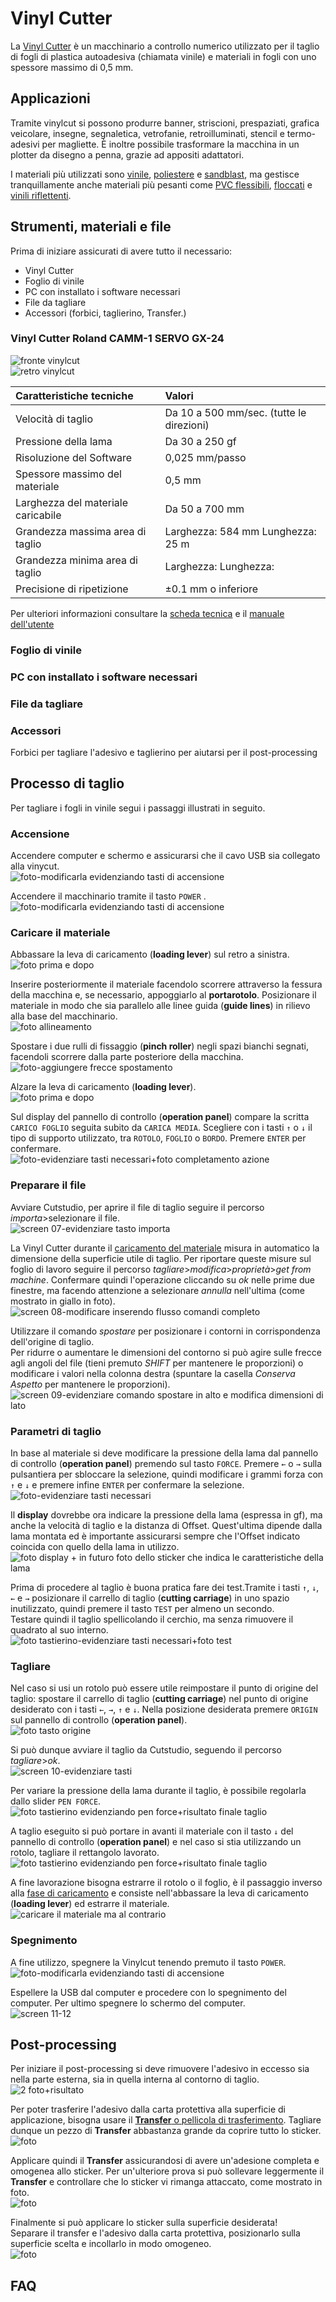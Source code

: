 # Vinyl Cutter

La [Vinyl Cutter](https://en.wikipedia.org/wiki/Vinyl_cutter) è un macchinario a controllo numerico utilizzato per il taglio di fogli di plastica autoadesiva (chiamata vinile) e materiali in fogli con uno spessore massimo di 0,5 mm.    

## Applicazioni
Tramite vinylcut si possono produrre banner, striscioni, prespaziati, grafica veicolare, insegne, segnaletica, vetrofanie, retroilluminati, stencil e termo-adesivi per magliette. È inoltre possibile trasformare la macchina in un plotter da disegno a penna, grazie ad appositi adattatori. 

I materiali più utilizzati sono [vinile](http://www.tosingraf.com/vinili-adesivi-da-stampa-e-taglio.html), [poliestere](https://www.cplfabbrika.com/transfer/transfer-laser/poliestere-adesivo-stampabile.html) e [sandblast](https://www.fcsrl.com/categoria-prodotto/vinile-per-sabbiatura/), ma gestisce tranquillamente anche materiali più pesanti come [PVC flessibili](https://www.sinovinyl.com/product/color-pvc-graphic-cutting-vinyl-roll-film/), [floccati](https://tuttotransfer.it/termoadesivi-flex-e-flock-/termoadesivi-flock-floccato-velluto-scamosciato/) e [vinili riflettenti](https://stampacontinua.it/index.php?route=product/category&path=1437_1441).   

## Strumenti, materiali e file
Prima di iniziare assicurati di avere tutto il necessario:
- Vinyl Cutter
- Foglio di vinile
- PC con installato i software necessari 
- File da tagliare
- Accessori (forbici, taglierino, Transfer.)

### Vinyl Cutter Roland CAMM-1 SERVO GX-24

![fronte vinylcut](img/vinylcut-fronte.png)  
![retro vinylcut](img/vinylcut-retro.png)  

| Caratteristiche tecniche           | Valori                                   |   
|:-----------------------------------|:-----------------------------------------|   
| Velocità di taglio                 | Da 10 a 500 mm/sec. (tutte le direzioni) |   
| Pressione della lama               | Da 30 a 250 gf                           |   
| Risoluzione del Software           | 0,025 mm/passo                           |   
| Spessore massimo del materiale     | 0,5 mm                                   |   
| Larghezza del materiale caricabile | Da 50 a 700 mm                           |   
| Grandezza massima area di taglio   | Larghezza: 584 mm Lunghezza: 25 m        |   
| Grandezza minima area di taglio    | Larghezza:  Lunghezza:                   |   
| Precisione di ripetizione          | ±0.1 mm o inferiore                      |      

Per ulteriori informazioni consultare la [scheda tecnica](src/scheda-tecnica.pdf) e il [manuale dell'utente](/vinylcut/src/users-manual-en.pdf)

### Foglio di vinile
<!-- Inserire breve descrizione di come è fatto -->

### PC con installato i software necessari

<!-- TODO -->

### File da tagliare

<!-- Mettere i formati e le caratteristiche del  file -->

### Accessori
<!-- Migliorare la descrizione-->
Forbici per tagliare l'adesivo e taglierino per aiutarsi per il post-processing

## Processo di taglio

Per tagliare i fogli in vinile segui i passaggi illustrati in seguito.

### Accensione

Accendere computer e schermo e assicurarsi che il cavo USB sia collegato alla vinycut.   
![foto-modificarla evidenziando tasti di accensione](img/vinylcut-accensione-pc.jpg)  

Accendere il macchinario tramite il tasto `POWER` .   
![foto-modificarla evidenziando tasti di accensione](img/vinylcut-accensione.jpg)

### Caricare il materiale 

Abbassare la leva di caricamento (__loading lever__) sul retro a sinistra.   
![foto prima e dopo](img/vinylcut-leva-abbassata.jpg)   

Inserire posteriormente  il materiale facendolo scorrere attraverso la fessura della macchina e, se necessario, appoggiarlo al __portarotolo__. Posizionare il materiale in modo che sia parallelo alle linee guida (__guide lines__) in rilievo alla base del macchinario.   
![foto allineamento](img/vinylcut-linee-guida.jpg)

Spostare i due rulli di fissaggio (__pinch roller__) negli spazi bianchi segnati, facendoli scorrere dalla parte posteriore della macchina.   
![foto-aggiungere frecce spostamento](img/vinylcut-rulli-fissaggio.jpg)   

Alzare la leva di caricamento (__loading lever__).   
![foto prima e dopo](img/vinylcut-leva-alzata.jpg)   

Sul display del pannello di controllo (__operation panel__) compare la scritta `CARICO FOGLIO` seguita subito da `CARICA MEDIA`. Scegliere con i tasti `↑` o `↓` il tipo di supporto utilizzato, tra `ROTOLO`, `FOGLIO` o `BORDO`. Premere `ENTER` per confermare.  
![foto-evidenziare tasti necessari+foto completamento azione](img/vinylcut-selezione-media.jpg)

### Preparare il file

<!-- Niente istruzioni riguardanti Inkscape? -->

Avviare Cutstudio, per aprire il file di taglio seguire il percorso _importa_>selezionare il file.   
![screen 07-evidenziare tasto importa](img/vinylcut-cutstudio-importa.png)

<!-- da inserire come trasformare i png in contorni? -->

La Vinyl Cutter durante il [caricamento del materiale](#caricare-il-materiale) misura in automatico la dimensione della superficie utile di taglio. Per riportare queste misure sul foglio di lavoro seguire il percorso _tagliare_>_modifica_>_proprietà_>_get from machine_. Confermare quindi l'operazione cliccando su _ok_ nelle prime due finestre, ma facendo attenzione a selezionare _annulla_ nell'ultima (come mostrato in giallo in foto).   
![screen 08-modificare inserendo flusso comandi completo](img/vinylcut-cutstudio-get-from-machine.png)   
  
Utilizzare il comando _spostare_ per posizionare i contorni in corrispondenza dell'origine di taglio.   
Per ridurre o aumentare le dimensioni del contorno si può agire sulle frecce agli angoli del file (tieni premuto _SHIFT_ per mantenere le proporzioni) o modificare i valori nella colonna destra (spuntare la casella _Conserva Aspetto_ per mantenere le proporzioni).   
![screen 09-evidenziare comando spostare in alto e modifica dimensioni di lato](img/vinylcut-cutstudio-spostare-ridimensionare.png)

### Parametri di taglio
<!-- Da rivedere da qua in poi -->
In base al materiale si deve modificare la pressione della lama dal pannello di controllo (__operation panel__) premendo sul tasto `FORCE`. Premere `←` o `→` sulla pulsantiera per sbloccare la selezione, quindi modificare i grammi forza con `↑` e `↓` e premere infine `ENTER` per confermare la selezione.   
![foto-evidenziare tasti necessari](img/vinylcut-selezione-forza.jpg)   

Il __display__ dovrebbe ora indicare la pressione della lama (espressa in gf), ma anche la velocità di taglio e la distanza di Offset. Quest'ultima dipende dalla lama montata ed è importante assicurarsi sempre che l'Offset indicato coincida con quello della lama in utilizzo.   
![foto display + in futuro foto dello sticker che indica le caratteristiche della lama](img/vinylcut-info-display.jpg) 

<!-- qui in futuro si può inserire foto dell'adesivo che riporta le caratteristiche della lama, o simile -->

Prima di procedere al taglio è buona pratica fare dei test.Tramite i tasti `↑`, `↓`, `←` e `→` posizionare il carrello di taglio (__cutting carriage__) in uno spazio inutilizzato, quindi premere il tasto `TEST` per almeno un secondo.   
Testare quindi il taglio spellicolando il cerchio, ma senza rimuovere il quadrato al suo interno.   
![foto tastierino-evidenziare tasti necessari+foto test](img/vinylcut-selezione-test.jpg)


### Tagliare
Nel caso si usi un rotolo può essere utile reimpostare il punto di origine del taglio: spostare il carrello di taglio (__cutting carriage__) nel punto di origine desiderato con i tasti `←`, `→`, `↑` e `↓`. Nella posizione desiderata premere `ORIGIN` sul pannello di controllo (__operation panel__).   
![foto tasto origine](img/vinylcut-selezione-origine.jpg)

Si può dunque avviare il taglio da Cutstudio, seguendo il percorso _tagliare_>_ok_.     
![screen 10-evidenziare tasti](img/vinylcut-cutstudio-avvio-taglio.png)

Per variare la pressione della lama durante il taglio, è possibile regolarla dallo slider `PEN FORCE`.   
![foto tastierino evidenziando pen force+risultato finale taglio](img/vinylcut-pen-force.jpg) 

A taglio eseguito si può portare in avanti il materiale con il tasto `↓` del pannello di controllo (__operation panel__) e nel caso si stia utilizzando un rotolo, tagliare il rettangolo lavorato.   
![foto tastierino evidenziando pen force+risultato finale taglio](img/vinylcut-fine-taglio.jpg)   

A fine lavorazione bisogna estrarre il rotolo o il foglio, è il passaggio inverso alla [fase di caricamento](#caricare-il-materiale) e consiste nell'abbassare la leva di caricamento (__loading lever__) ed estrarre il materiale.   
![caricare il materiale ma al contrario](img/vinylcut-leva-abbassata.jpg)

### Spegnimento 
A fine utilizzo, spegnere la Vinylcut tenendo premuto il tasto `POWER`.   
![foto-modificarla evidenziando tasti di accensione](vinylcut/../img/500x300.png)   

Espellere la USB dal computer e procedere con lo spegnimento del computer. Per ultimo spegnere lo schermo del computer.  
![screen 11-12](vinylcut/../img/500x300.png)      


## Post-processing

Per iniziare il post-processing si deve rimuovere l'adesivo in eccesso sia nella parte esterna, sia in quella interna al contorno di taglio.   
![2 foto+risultato](vinylcut/../img/500x300.png)  

Per poter trasferire l'adesivo dalla carta protettiva alla superficie di applicazione, bisogna usare il [__Transfer__ o pellicola di trasferimento](https://www.necchishop.com/prodotto/pellicola-per-il-trasferimento/). Tagliare dunque un pezzo di __Transfer__ abbastanza grande da coprire tutto lo sticker.   
![foto](vinylcut/../img/500x300.png)   

Applicare quindi il __Transfer__ assicurandosi di avere un'adesione completa e omogenea allo sticker. Per un'ulteriore prova si può sollevare leggermente il __Transfer__ e controllare che lo sticker vi rimanga attaccato, come mostrato in foto.  
![foto](vinylcut/../img/500x300.png)   

Finalmente si può applicare lo sticker sulla superficie desiderata!   
Separare il transfer e l'adesivo dalla carta protettiva, posizionarlo sulla superficie scelta e incollarlo in modo omogeneo.   
![foto](vinylcut/../img/500x300.png)


## FAQ
